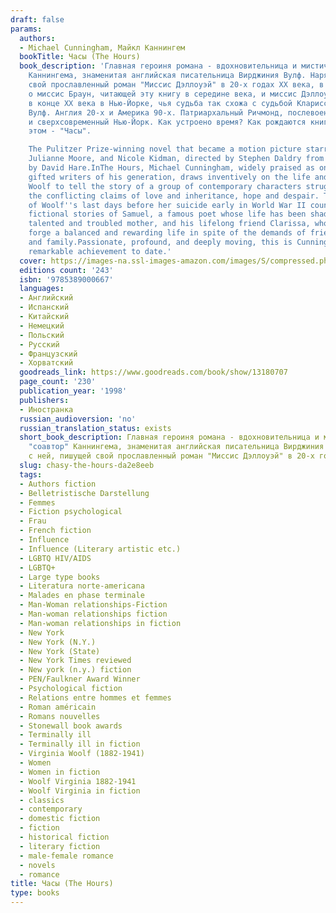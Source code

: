 ```yaml
---
draft: false
params:
  authors:
  - Michael Cunningham, Майкл Каннингем
  bookTitle: Часы (The Hours)
  book_description: 'Главная героиня романа - вдохновительница и мистический "соавтор"
    Каннингема, знаменитая английская писательница Вирджиния Вулф. Наряду с ней, пишущей
    свой прославленный роман "Миссис Дэллоуэй" в 20-х годах XX века, в "Часах" рассказывается
    о миссис Браун, читающей эту книгу в середине века, и миссис Дэллоуэй, живущей
    в конце XX века в Нью-Йорке, чья судьба так схожа с судьбой Клариссы из книги
    Вулф. Англия 20-х и Америка 90-х. Патриархальный Ричмонд, послевоенный Лос-Анджелес
    и сверхсовременный Нью-Йорк. Как устроено время? Как рождаются книги? Обо всем
    этом - "Часы".

    The Pulitzer Prize-winning novel that became a motion picture starring Meryl Streep,
    Julianne Moore, and Nicole Kidman, directed by Stephen Daldry from a screenplay
    by David Hare.InThe Hours, Michael Cunningham, widely praised as one of the most
    gifted writers of his generation, draws inventively on the life and work of Virginia
    Woolf to tell the story of a group of contemporary characters struggling with
    the conflicting claims of love and inheritance, hope and despair. The narrative
    of Woolf''s last days before her suicide early in World War II counterpoints the
    fictional stories of Samuel, a famous poet whose life has been shadowed by his
    talented and troubled mother, and his lifelong friend Clarissa, who strives to
    forge a balanced and rewarding life in spite of the demands of friends, lovers,
    and family.Passionate, profound, and deeply moving, this is Cunningham''s most
    remarkable achievement to date.'
  cover: https://images-na.ssl-images-amazon.com/images/S/compressed.photo.goodreads.com/books/1479663379i/11899.jpg
  editions count: '243'
  isbn: '9785389000667'
  languages:
  - Английский
  - Испанский
  - Китайский
  - Немецкий
  - Польский
  - Русский
  - Французский
  - Хорватский
  goodreads_link: https://www.goodreads.com/book/show/13180707
  page_count: '230'
  publication_year: '1998'
  publishers:
  - Иностранка
  russian_audioversion: 'no'
  russian_translation_status: exists
  short_book_description: Главная героиня романа - вдохновительница и мистический
    "соавтор" Каннингема, знаменитая английская писательница Вирджиния Вулф. Наряду
    с ней, пишущей свой прославленный роман "Миссис Дэллоуэй" в 20-х годах XX века…
  slug: chasy-the-hours-da2e8eeb
  tags:
  - Authors fiction
  - Belletristische Darstellung
  - Femmes
  - Fiction psychological
  - Frau
  - French fiction
  - Influence
  - Influence (Literary artistic etc.)
  - LGBTQ HIV/AIDS
  - LGBTQ+
  - Large type books
  - Literatura norte-americana
  - Malades en phase terminale
  - Man-Woman relationships-Fiction
  - Man-woman relationships fiction
  - Man-woman relationships in fiction
  - New York
  - New York (N.Y.)
  - New York (State)
  - New York Times reviewed
  - New york (n.y.) fiction
  - PEN/Faulkner Award Winner
  - Psychological fiction
  - Relations entre hommes et femmes
  - Roman américain
  - Romans nouvelles
  - Stonewall book awards
  - Terminally ill
  - Terminally ill in fiction
  - Virginia Woolf (1882-1941)
  - Women
  - Women in fiction
  - Woolf Virginia 1882-1941
  - Woolf Virginia in fiction
  - classics
  - contemporary
  - domestic fiction
  - fiction
  - historical fiction
  - literary fiction
  - male-female romance
  - novels
  - romance
title: Часы (The Hours)
type: books
---
```

